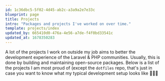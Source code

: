 ```yaml
---
id: 1c36dbc5-5f02-4d45-ab2c-a3a9a2e7e33c
blueprint: page
title: Projects
intro: "Packages and projects I've worked on over time."
template: projects/index
updated_by: 665410d0-476a-4e56-a7de-f4f0bd33541c
updated_at: 1678350283
---
```

A lot of the projects I work on outside my job aims to better the development experience of the Laravel & PHP communities. Usually, this is done by building and maintaining open-source packages. Below is a list of the projects I am most proud of (except the `dotfiles` repo, that's just in case you want to know what my typical development setup looks like 🧑🏻‍💻
